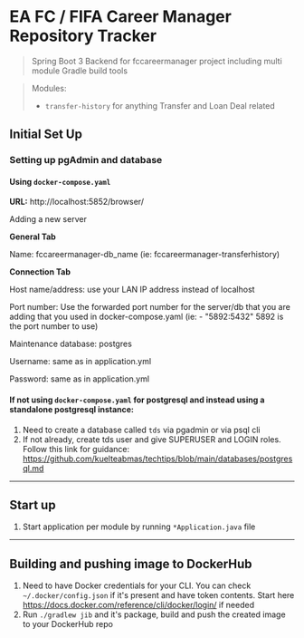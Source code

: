 #  EA FC / FIFA Career Manager Repository Tracker

> Spring Boot 3 Backend for fccareermanager project including multi module Gradle build tools

>Modules: 
> - `transfer-history` for anything Transfer and Loan Deal related

## Initial Set Up

### Setting up pgAdmin and database

#### Using `docker-compose.yaml`
**URL:** http://localhost:5852/browser/

Adding a new server

**General Tab**

Name: fccareermanager-db_name (ie: fccareermanager-transferhistory)

**Connection Tab**

Host name/address: use your LAN IP address instead of localhost

Port number: Use the forwarded port number for the server/db that you are adding that you used in docker-compose.yaml (ie: - "5892:5432" 5892 is the port number to use)

Maintenance database: postgres

Username: same as in application.yml

Password: same as in application.yml

#### If not using `docker-compose.yaml` for postgresql and instead using a standalone postgresql instance:

1. Need to create a database called `tds` via pgadmin or via psql cli
2. If not already, create tds user and give SUPERUSER and LOGIN roles. Follow this link for guidance: https://github.com/kuelteabmas/techtips/blob/main/databases/postgresql.md

____

## Start up 

1. Start application per module by running `*Application.java` file

---

## Building and pushing image to DockerHub

1. Need to have Docker credentials for your CLI. You can check `~/.docker/config.json` if it's present and have token contents. Start here https://docs.docker.com/reference/cli/docker/login/ if needed
2. Run `./gradlew jib` and it's package, build and push the created image to your DockerHub repo 